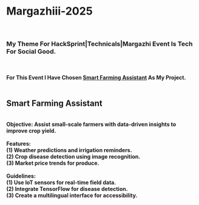 # Margazhiii-2025

<br>
<h3><b>My Theme For HackSprint|Technicals|Margazhi Event Is Tech For Social Good.</b></h3>
<br>
<br>
<b>For This Event I Have Chosen <b><u>Smart Farming Assistant</u></b> As My Project.</b>
<br>
<br>
<h2><b>Smart Farming Assistant</b></h2>
<br>
<b>Objective: Assist small-scale farmers with data-driven insights to improve crop yield.</b>
<br>
<br>
<b>Features:<b/>
<br>
(1) Weather predictions and irrigation reminders.
<br>
(2) Crop disease detection using image recognition.
<br>
(3) Market price trends for produce.
<br>
<br>
<b>Guidelines:</b>
<br>
(1) Use IoT sensors for real-time field data.
<br>
(2) Integrate TensorFlow for disease detection.
<br>
(3) Create a multilingual interface for accessibility.
